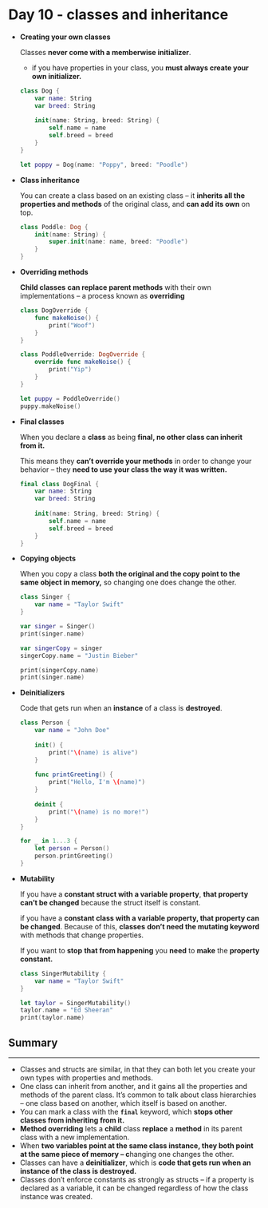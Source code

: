 # Day 10 - classes and inheritance

- **Creating your own classes**

    Classes **never come with a memberwise initializer**.

    - if you have properties in your class, you **must always create your own initializer.**

    ```swift
    class Dog {
        var name: String
        var breed: String
        
        init(name: String, breed: String) {
            self.name = name
            self.breed = breed
        }
    }

    let poppy = Dog(name: "Poppy", breed: "Poodle")
    ```

- **Class inheritance**

    You can create a class based on an existing class – it **inherits all the properties and methods** of the original class, and **can add its own** on top.

    ```swift
    class Poddle: Dog {
        init(name: String) {
            super.init(name: name, breed: "Poodle")
        }
    }
    ```

- **Overriding methods**

    **Child classes** **can replace parent methods** with their own implementations – a process known as **overriding**

    ```swift
    class DogOverride {
        func makeNoise() {
            print("Woof")
        }
    }

    class PoddleOverride: DogOverride {
        override func makeNoise() {
            print("Yip")
        }
    }

    let puppy = PoddleOverride()
    puppy.makeNoise()
    ```

- **Final classes**

    When you declare a **class** as being **final, no other class can inherit from it.** 

    This means they **can’t override your methods** in order to change your behavior – they **need to use your class the way it was written.**

    ```swift
    final class DogFinal {
        var name: String
        var breed: String
        
        init(name: String, breed: String) {
            self.name = name
            self.breed = breed
        }
    }
    ```

- **Copying objects**

    When you copy a class **both the original and the copy point to the same object in memory,** so changing one does change the other.

    ```swift
    class Singer {
        var name = "Taylor Swift"
    }

    var singer = Singer()
    print(singer.name)

    var singerCopy = singer
    singerCopy.name = "Justin Bieber"

    print(singerCopy.name)
    print(singer.name)
    ```

- **Deinitializers**

    Code that gets run when an **instance** of a class is **destroyed**.

    ```swift
    class Person {
        var name = "John Doe"
        
        init() {
            print("\(name) is alive")
        }
        
        func printGreeting() {
            print("Hello, I'm \(name)")
        }
        
        deinit {
            print("\(name) is no more!")
        }
    }

    for _ in 1...3 {
        let person = Person()
        person.printGreeting()
    }
    ```

- **Mutability**

    If you have a **constant struct with a variable property**, **that property can’t be changed** because the struct itself is constant.

    if you have a **constant class with a variable property, that property can be changed**. Because of this, **classes** **don’t need the mutating keyword** with methods that change properties.

    If you want to **stop** **that from happening** you **need** to **make** the **property** **constant.**

    ```swift
    class SingerMutability {
        var name = "Taylor Swift"
    }

    let taylor = SingerMutability()
    taylor.name = "Ed Sheeran"
    print(taylor.name)
    ```

## Summary

---

- Classes and structs are similar, in that they can both let you create your own types with properties and methods.
- One class can inherit from another, and it gains all the properties and methods of the parent class. It’s common to talk about class hierarchies – one class based on another, which itself is based on another.
- You can mark a class with the **`final`** keyword, which **stops other classes from inheriting from it.**
- **Method overriding** lets a **child** class **replace** a **method** in its parent class with a new implementation.
- When **two variables point at the same class instance, they both point at the same piece of memory – c**hanging one changes the other.
- Classes can have a **deinitializer**, which is **code that gets run when an instance of the class is destroyed.**
- Classes don’t enforce constants as strongly as structs – if a property is declared as a variable, it can be changed regardless of how the class instance was created.
